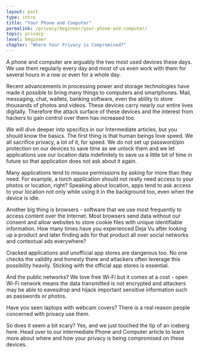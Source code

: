 ```yaml
---
layout: post
type: intro
title: "Your Phone and Computer"
permalink: /privacy/beginner/your-phone-and-computer/
topic: privacy
level: beginner
chapter: "Where Your Privacy is Compromised?"
---
```


A phone and computer are arguably the two most used devices these days. We use them regularly every day and most of us even work with them for several hours in a row or even for a whole day.

Recent advancements in processing power and storage technologies have made it possible to bring many things to computers and smartphones. Mail, messaging, chat, wallets, banking software, even the ability to store thousands of photos and videos. These devices carry nearly our entire lives digitally. Therefore the attack surface of these devices and the interest from hackers to gain control over them has increased too.

We will dive deeper into specifics in our Intermediate articles, but you should know the basics. The first thing is that human beings love speed. We all sacrifice privacy, a lot of it, for speed. We do not set up password/pin protection on our devices to save time as we unlock them and we let applications use our location data indefinitely to save us a little bit of time in future so that application does not ask about it again.

Many applications tend to misuse permissions by asking for more than they need. For example, a torch application should not really need access to your photos or location, right? Speaking about location, apps tend to ask access to your location not only while using it in the background too, even when the device is idle.

Another big thing is browsers - software that we use most frequently to access content over the Internet. Most browsers send data without our consent and allow websites to store cookie files with unique identifiable information. How many times have you experienced Deja Vu after looking up a product and later finding ads for that product all over social networks and contextual ads everywhere?

Cracked applications and unofficial app stores are dangerous too. No one checks the validity and honesty there and attackers often leverage this possibility heavily. Sticking with the official app stores is essential.

And the public networks? We love free Wi-Fi but it comes at a cost - open Wi-Fi network means the data transmitted is not encrypted and attackers may be able to eavesdrop and hijack important sensitive information such as passwords or photos.

Have you seen laptops with webcam covers? There is a real reason people concerned with privacy use them.

So does it seem a bit scary? Yes, and we just touched the tip of an iceberg here. Head over to our intermediate Phone and Computer article to learn more about where and how your privacy is being compromised on these devices.
